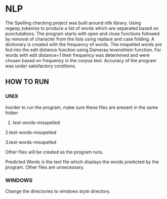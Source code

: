 # NLP

The Spelling checking project was built around ntlk library. Using regexp_tokenize to produce a list of words which are separated based on punctutations. 
The program starts with open and close functions followed by removal of character from the lists using replace and case folding. 
A dictionary is created with the frequency of words. The mispelled words are fed into the edit distance function using Damerau levenshtein function. For words with edit distance=1 their frequency was determined and were chosen based on frequency in the corpus text. 
Accuracy of the program was under satisfactory conditons. 


## HOW TO RUN 
### UNIX

Inorder to run the program, make sure these files are present in the same folder:
1. test-words-misspelled

2.test-words-misspelled

3.test-words-misspelled

Other files will be created as the program runs. 

Predicted Words is the text file which displays the words predicted by the program. Other files are unnecessary. 

### WINDOWS

Change the directories to windows style directory.
